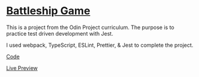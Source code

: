 # [Battleship Game](https://www.theodinproject.com/lessons/node-path-javascript-battleship)

This is a project from the Odin Project curriculum. The purpose is to practice test driven development with Jest.

I used webpack, TypeScript, ESLint, Prettier, & Jest to complete the project.

[Code](https://github.com/Ben-Bot-22/battleship)

[Live Preview](https://ben-bot-22.github.io/battleship/)
